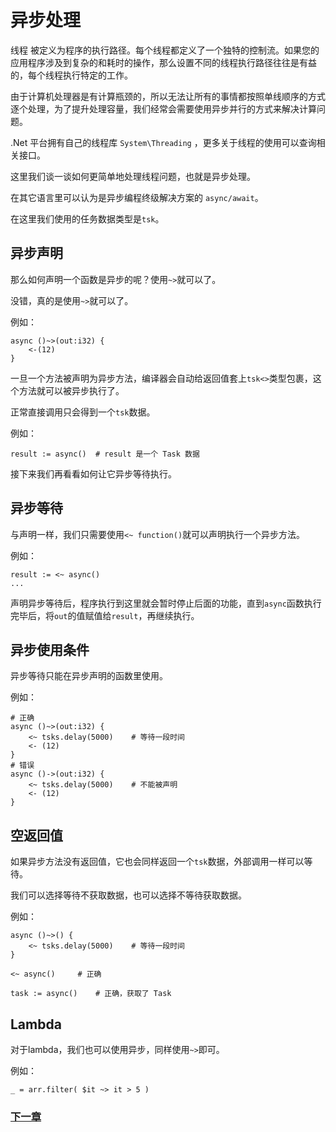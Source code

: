 # 异步处理
线程 被定义为程序的执行路径。每个线程都定义了一个独特的控制流。如果您的应用程序涉及到复杂的和耗时的操作，那么设置不同的线程执行路径往往是有益的，每个线程执行特定的工作。  

由于计算机处理器是有计算瓶颈的，所以无法让所有的事情都按照单线顺序的方式逐个处理，为了提升处理容量，我们经常会需要使用异步并行的方式来解决计算问题。  

.Net 平台拥有自己的线程库 `System\Threading` ，更多关于线程的使用可以查询相关接口。  

这里我们谈一谈如何更简单地处理线程问题，也就是异步处理。  

在其它语言里可以认为是异步编程终级解决方案的 `async/await`。  

在这里我们使用的任务数据类型是`tsk`。

## 异步声明
那么如何声明一个函数是异步的呢？使用`~>`就可以了。

没错，真的是使用`~>`就可以了。

例如：
```
async ()~>(out:i32) { 
    <-(12)
}
```
一旦一个方法被声明为异步方法，编译器会自动给返回值套上`tsk<>`类型包裹，这个方法就可以被异步执行了。

正常直接调用只会得到一个`tsk`数据。

例如：
```
result := async()  # result 是一个 Task 数据
```
接下来我们再看看如何让它异步等待执行。
## 异步等待
与声明一样，我们只需要使用`<~ function()`就可以声明执行一个异步方法。

例如：
```
result := <~ async()
...
```
声明异步等待后，程序执行到这里就会暂时停止后面的功能，直到`async`函数执行完毕后，将`out`的值赋值给`result`，再继续执行。
## 异步使用条件
异步等待只能在异步声明的函数里使用。

例如：
```
# 正确
async ()~>(out:i32) { 
    <~ tsks.delay(5000)    # 等待一段时间
    <- (12)
}
# 错误
async ()->(out:i32) {
    <~ tsks.delay(5000)    # 不能被声明
    <- (12)
}
```
## 空返回值
如果异步方法没有返回值，它也会同样返回一个`tsk`数据，外部调用一样可以等待。

我们可以选择等待不获取数据，也可以选择不等待获取数据。

例如：
```
async ()~>() {
    <~ tsks.delay(5000)    # 等待一段时间
}

<~ async()     # 正确

task := async()    # 正确，获取了 Task
```
## Lambda
对于lambda，我们也可以使用异步，同样使用`~>`即可。

例如：
```
_ = arr.filter( $it ~> it > 5 )
```
### [下一章](generic.md)

